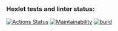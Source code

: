 ### Hexlet tests and linter status:
[![Actions Status](https://github.com/Matvizzy/frontend-project-46/actions/workflows/hexlet-check.yml/badge.svg)](https://github.com/Matvizzy/frontend-project-46/actions)
[![Maintainability](https://api.codeclimate.com/v1/badges/0b27228e563fe974bf24/maintainability)](https://codeclimate.com/github/Matvizzy/frontend-project-46/maintainability)
[![build](https://github.com/Matvizzy/frontend-project-46/actions/workflows/auto-tests.yml/badge.svg)](https://github.com/Matvizzy/frontend-project-46/actions/workflows/auto-tests.yml)


